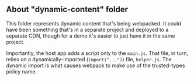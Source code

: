 ## About "dynamic-content" folder

This folder represents dynamic content that's being webpacked. It could have been something that's in a separate project and deployed to a separate CDN, though for a demo it's easier to just have it in the same project.

Importantly, the host app adds a script only to the `main.js`. That file, in turn, relies on a dynamically-imported (`import("...")`) file, `helper.js`. The dynamic import is what causes webpack to make use of the trusted-types policy name.